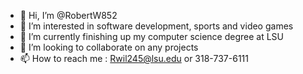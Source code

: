 - 👋 Hi, I’m @RobertW852
- 👀 I’m interested in software development, sports and video games
- 🌱 I’m currently finishing up my computer science degree at LSU
- 💞️ I’m looking to collaborate on any projects
- 📫 How to reach me : Rwil245@lsu.edu or 318-737-6111

<!---
RobertW852/RobertW852 is a ✨ special ✨ repository because its `README.md` (this file) appears on your GitHub profile.
You can click the Preview link to take a look at your changes.
--->
